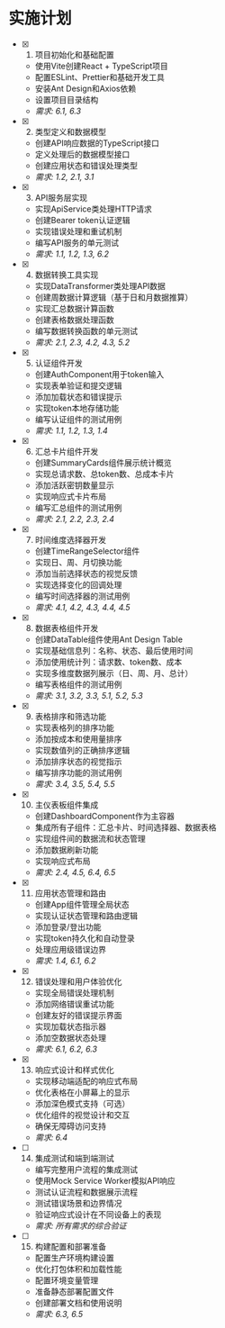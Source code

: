 # 实施计划

- [x] 1. 项目初始化和基础配置
  - 使用Vite创建React + TypeScript项目
  - 配置ESLint、Prettier和基础开发工具
  - 安装Ant Design和Axios依赖
  - 设置项目目录结构
  - _需求: 6.1, 6.3_

- [x] 2. 类型定义和数据模型
  - 创建API响应数据的TypeScript接口
  - 定义处理后的数据模型接口
  - 创建应用状态和错误处理类型
  - _需求: 1.2, 2.1, 3.1_

- [x] 3. API服务层实现
  - 实现ApiService类处理HTTP请求
  - 创建Bearer token认证逻辑
  - 实现错误处理和重试机制
  - 编写API服务的单元测试
  - _需求: 1.1, 1.2, 1.3, 6.2_

- [x] 4. 数据转换工具实现
  - 实现DataTransformer类处理API数据
  - 创建周数据计算逻辑（基于日和月数据推算）
  - 实现汇总数据计算函数
  - 创建表格数据处理函数
  - 编写数据转换函数的单元测试
  - _需求: 2.1, 2.3, 4.2, 4.3, 5.2_

- [x] 5. 认证组件开发
  - 创建AuthComponent用于token输入
  - 实现表单验证和提交逻辑
  - 添加加载状态和错误提示
  - 实现token本地存储功能
  - 编写认证组件的测试用例
  - _需求: 1.1, 1.2, 1.3, 1.4_

- [x] 6. 汇总卡片组件开发
  - 创建SummaryCards组件展示统计概览
  - 实现总请求数、总token数、总成本卡片
  - 添加活跃密钥数量显示
  - 实现响应式卡片布局
  - 编写汇总组件的测试用例
  - _需求: 2.1, 2.2, 2.3, 2.4_

- [x] 7. 时间维度选择器开发
  - 创建TimeRangeSelector组件
  - 实现日、周、月切换功能
  - 添加当前选择状态的视觉反馈
  - 实现选择变化的回调处理
  - 编写时间选择器的测试用例
  - _需求: 4.1, 4.2, 4.3, 4.4, 4.5_

- [x] 8. 数据表格组件开发
  - 创建DataTable组件使用Ant Design Table
  - 实现基础信息列：名称、状态、最后使用时间
  - 添加使用统计列：请求数、token数、成本
  - 实现多维度数据列展示（日、周、月、总计）
  - 编写表格组件的测试用例
  - _需求: 3.1, 3.2, 3.3, 5.1, 5.2, 5.3_

- [x] 9. 表格排序和筛选功能
  - 实现表格列的排序功能
  - 添加按成本和使用量排序
  - 实现数值列的正确排序逻辑
  - 添加排序状态的视觉指示
  - 编写排序功能的测试用例
  - _需求: 3.4, 3.5, 5.4, 5.5_

- [x] 10. 主仪表板组件集成
  - 创建DashboardComponent作为主容器
  - 集成所有子组件：汇总卡片、时间选择器、数据表格
  - 实现组件间的数据流和状态管理
  - 添加数据刷新功能
  - 实现响应式布局
  - _需求: 2.4, 4.5, 6.4, 6.5_

- [x] 11. 应用状态管理和路由
  - 创建App组件管理全局状态
  - 实现认证状态管理和路由逻辑
  - 添加登录/登出功能
  - 实现token持久化和自动登录
  - 处理应用级错误边界
  - _需求: 1.4, 6.1, 6.2_

- [x] 12. 错误处理和用户体验优化
  - 实现全局错误处理机制
  - 添加网络错误重试功能
  - 创建友好的错误提示界面
  - 实现加载状态指示器
  - 添加空数据状态处理
  - _需求: 6.1, 6.2, 6.3_

- [x] 13. 响应式设计和样式优化
  - 实现移动端适配的响应式布局
  - 优化表格在小屏幕上的显示
  - 添加深色模式支持（可选）
  - 优化组件的视觉设计和交互
  - 确保无障碍访问支持
  - _需求: 6.4_

- [ ] 14. 集成测试和端到端测试
  - 编写完整用户流程的集成测试
  - 使用Mock Service Worker模拟API响应
  - 测试认证流程和数据展示流程
  - 测试错误场景和边界情况
  - 验证响应式设计在不同设备上的表现
  - _需求: 所有需求的综合验证_

- [ ] 15. 构建配置和部署准备
  - 配置生产环境构建设置
  - 优化打包体积和加载性能
  - 配置环境变量管理
  - 准备静态部署配置文件
  - 创建部署文档和使用说明
  - _需求: 6.3, 6.5_